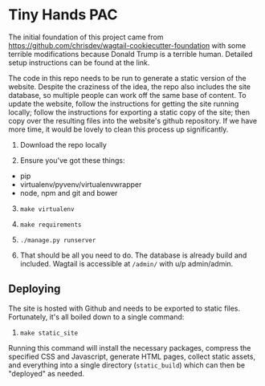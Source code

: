 Tiny Hands PAC
==================

The initial foundation of this project came from https://github.com/chrisdev/wagtail-cookiecutter-foundation with some terrible modifications because Donald Trump is a terrible human. Detailed setup instructions can be found at the link.

The code in this repo needs to be run to generate a static version of the website. Despite the craziness of the idea, the repo also includes the site database, so multiple people can work off the same base of content. To update the website, follow the instructions for getting the site running locally; follow the instructions for exporting a static copy of the site; then copy over the resulting files into the website's github repository. If we have more time, it would be lovely to clean this process up significantly.

1. Download the repo locally

2. Ensure you've got these things:
 - pip
 - virtualenv/pyvenv/virtualenvwrapper
 - node, npm and git and bower

3. `make virtualenv`

4. `make requirements`

5. `./manage.py runserver`

6. That should be all you need to do. The database is already build and included. Wagtail is accessible at `/admin/` with u/p admin/admin.

Deploying
--

The site is hosted with Github and needs to be exported to static files. Fortunately, it's all boiled down to a single command:

1. `make static_site`

Running this command will install the necessary packages, compress the specified CSS and Javascript, generate HTML pages, collect static assets, and everything into a single directory (`static_build`) which can then be "deployed" as needed.
